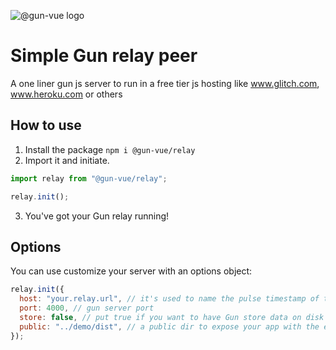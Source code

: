 ![@gun-vue logo](https://raw.githubusercontent.com/davay42/gun-vue/master/demo/public/gun-vue-logo.svg)

# Simple Gun relay peer

A one liner gun js server to run in a free tier js hosting like www.glitch.com, www.heroku.com or others

## How to use

1. Install the package `npm i @gun-vue/relay`
2. Import it and initiate.

```js
import relay from "@gun-vue/relay";

relay.init();
```

3. You've got your Gun relay running!

## Options

You can use customize your server with an options object:

```js
relay.init({
  host: "your.relay.url", // it's used to name the pulse timestamp of the server. Default is 'localhost'
  port: 4000, // gun server port
  store: false, // put true if you want to have Gun store data on disk
  public: "../demo/dist", // a public dir to expose your app with the express server
});
```
